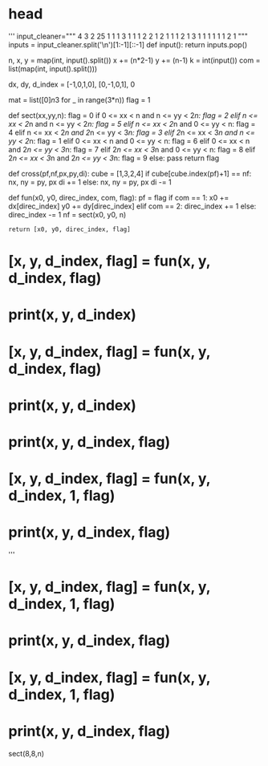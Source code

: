 # head
'''
input_cleaner="""
4 3 2
25
1 1 1 3 1 1 1 2 2 1 2 1 1 1 2 1 3 1 1 1 1 1 1 2 1
"""
inputs = input_cleaner.split('\n')[1:-1][::-1]
def input():    return inputs.pop()

n, x, y = map(int, input().split())
x += (n*2-1)
y += (n-1)
k = int(input())
com = list(map(int, input().split()))

dx, dy, d_index = [-1,0,1,0], [0,-1,0,1], 0

mat = list([0]*n*3 for _ in range(3*n))
flag = 1

def sect(xx,yy,n):
    flag = 0
    if 0 <= xx < n and n <= yy < 2*n:
        flag = 2
    elif n <= xx < 2*n and n <= yy < 2*n:
        flag = 5
    elif n <= xx < 2*n and 0 <= yy < n:
        flag = 4
    elif n <= xx < 2*n and 2*n <= yy < 3*n:
        flag = 3
    elif 2*n <= xx < 3*n and n <= yy < 2*n:
        flag = 1
    elif 0 <= xx < n and 0 <= yy < n:
        flag = 6
    elif 0 <= xx < n and 2*n <= yy < 3*n:
        flag = 7
    elif 2*n <= xx < 3*n and 0 <= yy < n:
        flag = 8
    elif 2*n <= xx < 3*n and 2*n <= yy < 3*n:
        flag = 9
    else:
        pass
    return flag


def cross(pf,nf,px,py,di):
    cube = [1,3,2,4]
    if cube[cube.index(pf)+1] == nf:
        nx, ny = py, px
        di += 1
    else:
        nx, ny = py, px
        di -= 1


def fun(x0, y0, direc_index, com, flag):
    pf = flag
    if com == 1:
        x0 += dx[direc_index]
        y0 += dy[direc_index]
    elif com == 2:
        direc_index += 1
    else:
        direc_index -= 1
    nf = sect(x0, y0, n)

    return [x0, y0, direc_index, flag]



# [x, y, d_index, flag] = fun(x, y, d_index, flag)
# print(x, y, d_index)
# [x, y, d_index, flag] = fun(x, y, d_index, flag)
# print(x, y, d_index)

# print(x, y, d_index, flag)
# [x, y, d_index, flag] = fun(x, y, d_index, 1, flag)
# print(x, y, d_index, flag)
'''
# [x, y, d_index, flag] = fun(x, y, d_index, 1, flag)
# print(x, y, d_index, flag)
# [x, y, d_index, flag] = fun(x, y, d_index, 1, flag)
# print(x, y, d_index, flag)
sect(8,8,n)
